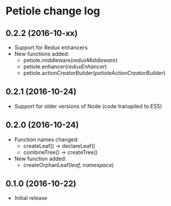 # Petiole change log

## 0.2.2 (2016-10-xx)

* Support for Redux enhancers
* New functions added:
  * petiole.middleware(*reduxMiddleware*)
  * petiole.enhancer(*reduxEnhancer*)
  * petiole.actionCreatorBuilder(*petioleActionCreatorBuilder*)

## 0.2.1 (2016-10-24)

* Support for older versions of Node (code transpiled to ES5)

## 0.2.0 (2016-10-24)

* Function names changed:
  * createLeaf() -> declareLeaf()
  * combineTree() -> createTree()
* New function added:
  * createOrphanLeaf(*leaf, namespace*)

## 0.1.0 (2016-10-22)

* Initial release